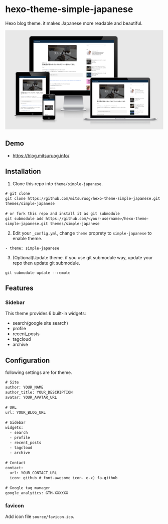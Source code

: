 # hexo-theme-simple-japanese
Hexo blog theme. it makes Japanese more readable and beautiful.

![example](images/image.png)

## Demo

- https://blog.mitsuruog.info/

## Installation
1. Clone this repo into `theme/simple-japanese`.

```
# git clone
git clone https://github.com/mitsuruog/hexo-theme-simple-japanese.git themes/simple-japanese

# or fork this repo and install it as git submodule
git submodule add https://github.com/<your-username>/hexo-theme-simple-japanese.git themes/simple-japanese
```

2. Edit your `_config.yml`, change `theme` proprety to `simple-japanese` to enable theme.

```
- theme: simple-japanese
```

3. (Optional)Update theme.
if you use git submodule way, update your repo then update git submodule.

```
git submodule update --remote
```

## Features
### Sidebar
This theme provides 6 built-in widgets:
- search(google site search)
- profile
- recent_posts
- tagcloud
- archive

## Configuration
following settings are for theme.

```
# Site
author: YOUR_NAME
author_title: YOUR_DESCRIPTION
avatar: YOUR_AVATAR_URL

# URL
url: YOUR_BLOG_URL

# Sidebar
widgets:
  - search
  - profile
  - recent_posts
  - tagcloud
  - archive

# Contact
contact:
  url: YOUR_CONTACT_URL
  icon: github # font-awesome icon. e.x) fa-github

# Google tag manager
google_analytics: GTM-XXXXXX
```

### favicon
Add icon file `source/favicon.ico`.
